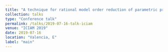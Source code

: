 ```yaml
---
title: "A technique for rational model order reduction of parametric problems lacking uniform inf-sup stability"
collection: talks
type: "Conference talk"
permalink: /talks/2019-07-16-talk-iciam
venue: "ICIAM 2019"
date: 2019-07-16
location: "Valencia, E"
label: "main"
---
```

